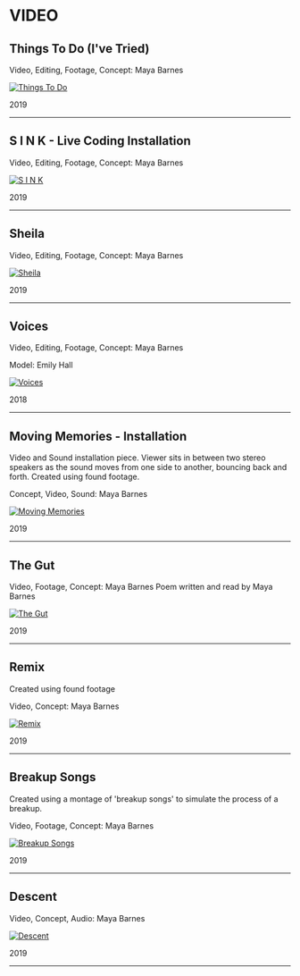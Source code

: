 # VIDEO

## Things To Do (I've Tried)

Video, Editing, Footage, Concept: Maya Barnes

[![Things To Do](https://i.ytimg.com/an_webp/irB1JBbkKww/mqdefault_6s.webp?du=3000&sqp=CLi094MG&rs=AOn4CLAwr8wdDV6YMYRY3Lrw4GbIPBwuUA)](https://www.youtube.com/watch?v=irB1JBbkKww)

2019

---


## S I N K - Live Coding Installation

Video, Editing, Footage, Concept: Maya Barnes

[![S I N K](https://i.ytimg.com/an_webp/KudGQsztCP4/mqdefault_6s.webp?du=3000&sqp=CNKn94MG&rs=AOn4CLBilP9SYJvNGIc63fkXPBfY8kx73w)](https://www.youtube.com/watch?v=KudGQsztCP4&t=83s)

2019

---

## Sheila 

Video, Editing, Footage, Concept: Maya Barnes

[![Sheila](https://i.ytimg.com/an_webp/mjvJFUroZ0E/mqdefault_6s.webp?du=3000&sqp=CIWQ94MG&rs=AOn4CLBAYEcnlUe-vPR1QdoTfNqMP74-Xw)](https://www.youtube.com/watch?v=mjvJFUroZ0E)

2019

---

## Voices

Video, Editing, Footage, Concept: Maya Barnes

Model: Emily Hall

[![Voices](http://img.youtube.com/vi/UE1jgQYh6sk/0.jpg)](http://www.youtube.com/watch?v=UE1jgQYh6sk)

2018

---

## Moving Memories - Installation

Video and Sound installation piece. Viewer sits in between two stereo speakers as the sound moves from one side to another, bouncing back and forth.
Created using found footage.

Concept, Video, Sound: Maya Barnes


[![Moving Memories](http://img.youtube.com/vi/6lAVzRQlySU/0.jpg)](http://www.youtube.com/watch?v=6lAVzRQlySU)

2019

---

## The Gut

Video, Footage, Concept: Maya Barnes
Poem written and read by Maya Barnes

[![The Gut](http://img.youtube.com/vi/wedHQ1siDS8/0.jpg)](http://www.youtube.com/watch?v=wedHQ1siDS8)

2019

---

## Remix

Created using found footage

Video, Concept: Maya Barnes


[![Remix](http://img.youtube.com/vi/7ZVdELvY8XE/0.jpg)](http://www.youtube.com/watch?v=7ZVdELvY8XE)

2019

---

## Breakup Songs

Created using a montage of 'breakup songs' to simulate the process of a breakup.

Video, Footage, Concept: Maya Barnes

[![Breakup Songs](http://img.youtube.com/vi/AK2nIfkE668/0.jpg)](http://www.youtube.com/watch?v=AK2nIfkE668)

2019

---

## Descent


Video, Concept, Audio: Maya Barnes


[![Descent](http://img.youtube.com/vi/0TqK0F6XVVQ/0.jpg)](http://www.youtube.com/watch?v=0TqK0F6XVVQ)

2019

---
